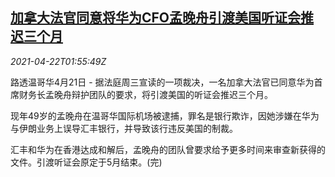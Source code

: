 <!--1619056863000-->
[加拿大法官同意将华为CFO孟晚舟引渡美国听证会推迟三个月](https://cn.reuters.com/article/usa-huawei-tech-canada-0421-wedn-idCNKBS2C9059)
------

<div><i>2021-04-22T01:55:49Z</i></div><p>路透温哥华4月21日 - 据法庭周三宣读的一项裁决，一名加拿大法官已同意华为首席财务长孟晚舟辩护团队的要求，将引渡美国的听证会推迟三个月。</p><p>现年49岁的孟晚舟在温哥华国际机场被逮捕，罪名是银行欺诈，因她涉嫌在华为与伊朗业务上误导汇丰银行，并导致该行违反美国的制裁。</p><p>汇丰和华为在香港达成和解后，孟晚舟的团队曾要求给予更多时间来审查新获得的文件。引渡听证会原定于5月结束。(完)</p>

